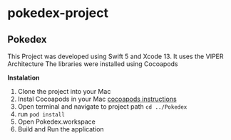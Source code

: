 # pokedex-project
## Pokedex
This Project was developed using Swift 5 and Xcode 13.
It uses the VIPER Architecture
The libraries were installed using Cocoapods

**Instalation**

1. Clone the project into your Mac
2. Instal Cocoapods in your Mac [cocoapods instructions](https://cocoapods.org)
3.  Open terminal and navigate to project path  `cd ../Pokedex`
4. run `pod install`
5. Open Pokedex.workspace
6. Build and Run the application
